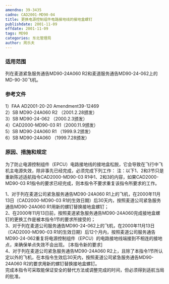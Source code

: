 ```yaml
---
amendno: 39-3435  
cadno: CAD2001-MD90-04  
title: 更换电源控制组件电路接地线的接地盒螺钉  
publishdate: 2001-11-09  
effdate: 2001-11-09  
tags: MD90  
categories: 东北管理局  
author: 周乐夫  
---
```

  
### 适用范围  
列在麦道紧急服务通告MD90-24A060 R2和麦道服务通告MD90-24-062上的MD-90-30飞机。  
  
<!--more-->  
### 参考文件  
1）FAA AD2001-20-20 Amendment39-12469  
2）SB MD90-24A060 R2 （2001.2.28颁发）  
 3）SB MD90-24-062 （2000.2.3颁发）  
 4）CAD2000-MD90-03 R1（2000.11.9颁发）  
 5）SB MD90-24A060 R1 （1999.9.2颁发）  
 6）SB MD90-24A060 （1999.7.28颁发）  
  
### 原因、措施和规定  
为了防止电源控制组件（EPCU）电路接地线的接地盒松脱，它会导致在飞行中飞机主电源失效，除非事先已经完成，必须完成下列工作： 注：以下1、2和3节只是重新陈述适航指令CAD2000-MD90-03 R1中1、2和3的内容，如果CAD2000-MD90-03 R1指令的要求已经完成，则本指令不要求重复该指令所要求的工作。  
  
 1、对于列在麦道公司紧急服务通告MD90-24A060 R1上的飞机，在2000年11月13日（CAD2000-MD90-03 R1的生效日期）后30天内，按照麦道公司紧急服务通告MD90-24A060 R1用新的螺钉替换接地盒螺钉；  
 2、在2000年11月13日前，按照麦道紧急服务通告MD90-24A060完成接地盒螺钉的更换工作是被本指令1节的要求所接受的；  
 3、对于列在麦道公司服务通告MD90-24-062上的飞机，在2000年11月13日（CAD2000-MD90-03 R1的生效日期）后12个月内，按照麦道公司服务通告MD90-24-062重复将电源控制组件（EPCU）的电路接地线端接到不相连的接地点，来确保单点失效不会出现。 [本指令新的要求]  
 4、对于列在麦道公司紧急服务通告MD90-24A060 R2上，且除了本指令1节所认定以外的飞机，在本指令生效后30天内，按照麦道公司紧急服务通告MD90-24A060 R2的要求用新的螺钉替换接地盒螺钉。  
    完成本指令可采取能保证安全的替代方法或调整完成的时间，但必须得到适航当局的批准。  
